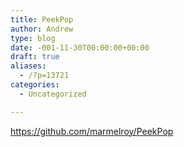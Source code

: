 ```yaml
---
title: PeekPop
author: Andrew
type: blog
date: -001-11-30T00:00:00+00:00
draft: true
aliases:
  - /?p=13721
categories:
  - Uncategorized

---
```

https://github.com/marmelroy/PeekPop